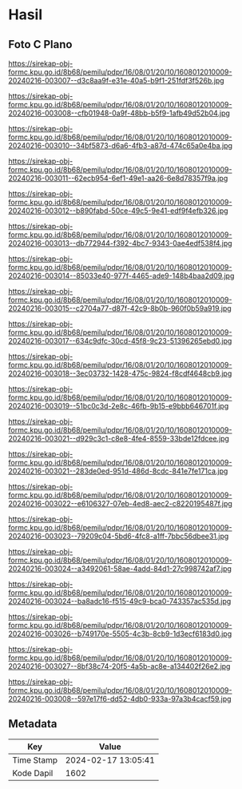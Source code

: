 # Hasil

## Foto C Plano

https://sirekap-obj-formc.kpu.go.id/8b68/pemilu/pdpr/16/08/01/20/10/1608012010009-20240216-003007--d3c8aa9f-e31e-40a5-b9f1-251fdf3f526b.jpg

https://sirekap-obj-formc.kpu.go.id/8b68/pemilu/pdpr/16/08/01/20/10/1608012010009-20240216-003008--cfb01948-0a9f-48bb-b5f9-1afb49d52b04.jpg

https://sirekap-obj-formc.kpu.go.id/8b68/pemilu/pdpr/16/08/01/20/10/1608012010009-20240216-003010--34bf5873-d6a6-4fb3-a87d-474c65a0e4ba.jpg

https://sirekap-obj-formc.kpu.go.id/8b68/pemilu/pdpr/16/08/01/20/10/1608012010009-20240216-003011--62ecb954-6ef1-49e1-aa26-6e8d78357f9a.jpg

https://sirekap-obj-formc.kpu.go.id/8b68/pemilu/pdpr/16/08/01/20/10/1608012010009-20240216-003012--b890fabd-50ce-49c5-9e41-edf9f4efb326.jpg

https://sirekap-obj-formc.kpu.go.id/8b68/pemilu/pdpr/16/08/01/20/10/1608012010009-20240216-003013--db772944-f392-4bc7-9343-0ae4edf538f4.jpg

https://sirekap-obj-formc.kpu.go.id/8b68/pemilu/pdpr/16/08/01/20/10/1608012010009-20240216-003014--85033e40-977f-4465-ade9-148b4baa2d09.jpg

https://sirekap-obj-formc.kpu.go.id/8b68/pemilu/pdpr/16/08/01/20/10/1608012010009-20240216-003015--c2704a77-d87f-42c9-8b0b-960f0b59a919.jpg

https://sirekap-obj-formc.kpu.go.id/8b68/pemilu/pdpr/16/08/01/20/10/1608012010009-20240216-003017--634c9dfc-30cd-45f8-9c23-51396265ebd0.jpg

https://sirekap-obj-formc.kpu.go.id/8b68/pemilu/pdpr/16/08/01/20/10/1608012010009-20240216-003018--3ec03732-1428-475c-9824-f8cdf4648cb9.jpg

https://sirekap-obj-formc.kpu.go.id/8b68/pemilu/pdpr/16/08/01/20/10/1608012010009-20240216-003019--51bc0c3d-2e8c-46fb-9b15-e9bbb646701f.jpg

https://sirekap-obj-formc.kpu.go.id/8b68/pemilu/pdpr/16/08/01/20/10/1608012010009-20240216-003021--d929c3c1-c8e8-4fe4-8559-33bde12fdcee.jpg

https://sirekap-obj-formc.kpu.go.id/8b68/pemilu/pdpr/16/08/01/20/10/1608012010009-20240216-003021--283de0ed-951d-486d-8cdc-841e7fe171ca.jpg

https://sirekap-obj-formc.kpu.go.id/8b68/pemilu/pdpr/16/08/01/20/10/1608012010009-20240216-003022--e6106327-07eb-4ed8-aec2-c8220195487f.jpg

https://sirekap-obj-formc.kpu.go.id/8b68/pemilu/pdpr/16/08/01/20/10/1608012010009-20240216-003023--79209c04-5bd6-4fc8-a1ff-7bbc56dbee31.jpg

https://sirekap-obj-formc.kpu.go.id/8b68/pemilu/pdpr/16/08/01/20/10/1608012010009-20240216-003024--a3492061-58ae-4add-84d1-27c998742af7.jpg

https://sirekap-obj-formc.kpu.go.id/8b68/pemilu/pdpr/16/08/01/20/10/1608012010009-20240216-003024--ba8adc16-f515-49c9-bca0-743357ac535d.jpg

https://sirekap-obj-formc.kpu.go.id/8b68/pemilu/pdpr/16/08/01/20/10/1608012010009-20240216-003026--b749170e-5505-4c3b-8cb9-1d3ecf6183d0.jpg

https://sirekap-obj-formc.kpu.go.id/8b68/pemilu/pdpr/16/08/01/20/10/1608012010009-20240216-003027--8bf38c74-20f5-4a5b-ac8e-a134402f26e2.jpg

https://sirekap-obj-formc.kpu.go.id/8b68/pemilu/pdpr/16/08/01/20/10/1608012010009-20240216-003008--597e17f6-dd52-4db0-933a-97a3b4cacf59.jpg


## Metadata

| Key        | Value               |
| ---------- | ------------------- |
| Time Stamp | 2024-02-17 13:05:41 |
| Kode Dapil | 1602                |



